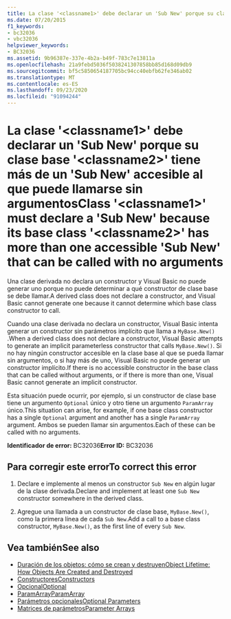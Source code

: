 ```yaml
---
title: La clase '<classname1>' debe declarar un 'Sub New' porque su clase base '<classname2>' tiene más de un 'Sub New' accesible al que puede llamarse sin argumentos
ms.date: 07/20/2015
f1_keywords:
- bc32036
- vbc32036
helpviewer_keywords:
- BC32036
ms.assetid: 9b96387e-337e-4b2a-b49f-783c7e13811a
ms.openlocfilehash: 21a9febd5036f5038241307858bb85d168d09db9
ms.sourcegitcommit: bf5c5850654187705bc94cc40ebfb62fe346ab02
ms.translationtype: MT
ms.contentlocale: es-ES
ms.lasthandoff: 09/23/2020
ms.locfileid: "91094244"
---
```

# <a name="class-classname1-must-declare-a-sub-new-because-its-base-class-classname2-has-more-than-one-accessible-sub-new-that-can-be-called-with-no-arguments"></a><span data-ttu-id="2ead3-102">La clase '\<classname1>' debe declarar un 'Sub New' porque su clase base '\<classname2>' tiene más de un 'Sub New' accesible al que puede llamarse sin argumentos</span><span class="sxs-lookup"><span data-stu-id="2ead3-102">Class '\<classname1>' must declare a 'Sub New' because its base class '\<classname2>' has more than one accessible 'Sub New' that can be called with no arguments</span></span>

<span data-ttu-id="2ead3-103">Una clase derivada no declara un constructor y Visual Basic no puede generar uno porque no puede determinar a qué constructor de clase base se debe llamar.</span><span class="sxs-lookup"><span data-stu-id="2ead3-103">A derived class does not declare a constructor, and Visual Basic cannot generate one because it cannot determine which base class constructor to call.</span></span>  
  
 <span data-ttu-id="2ead3-104">Cuando una clase derivada no declara un constructor, Visual Basic intenta generar un constructor sin parámetros implícito que llama a `MyBase.New()` .</span><span class="sxs-lookup"><span data-stu-id="2ead3-104">When a derived class does not declare a constructor, Visual Basic attempts to generate an implicit parameterless constructor that calls `MyBase.New()`.</span></span> <span data-ttu-id="2ead3-105">Si no hay ningún constructor accesible en la clase base al que se pueda llamar sin argumentos, o si hay más de uno, Visual Basic no puede generar un constructor implícito.</span><span class="sxs-lookup"><span data-stu-id="2ead3-105">If there is no accessible constructor in the base class that can be called without arguments, or if there is more than one, Visual Basic cannot generate an implicit constructor.</span></span>  
  
 <span data-ttu-id="2ead3-106">Esta situación puede ocurrir, por ejemplo, si un constructor de clase base tiene un argumento `Optional` único y otro tiene un argumento `ParamArray` único.</span><span class="sxs-lookup"><span data-stu-id="2ead3-106">This situation can arise, for example, if one base class constructor has a single `Optional` argument and another has a single `ParamArray` argument.</span></span> <span data-ttu-id="2ead3-107">Ambos se pueden llamar sin argumentos.</span><span class="sxs-lookup"><span data-stu-id="2ead3-107">Each of these can be called with no arguments.</span></span>  
  
 <span data-ttu-id="2ead3-108">**Identificador de error:** BC32036</span><span class="sxs-lookup"><span data-stu-id="2ead3-108">**Error ID:** BC32036</span></span>  
  
## <a name="to-correct-this-error"></a><span data-ttu-id="2ead3-109">Para corregir este error</span><span class="sxs-lookup"><span data-stu-id="2ead3-109">To correct this error</span></span>  
  
1. <span data-ttu-id="2ead3-110">Declare e implemente al menos un constructor `Sub New` en algún lugar de la clase derivada.</span><span class="sxs-lookup"><span data-stu-id="2ead3-110">Declare and implement at least one `Sub New` constructor somewhere in the derived class.</span></span>  
  
2. <span data-ttu-id="2ead3-111">Agregue una llamada a un constructor de clase base, `MyBase.New()`, como la primera línea de cada `Sub New`.</span><span class="sxs-lookup"><span data-stu-id="2ead3-111">Add a call to a base class constructor, `MyBase.New()`, as the first line of every `Sub New`.</span></span>  
  
## <a name="see-also"></a><span data-ttu-id="2ead3-112">Vea también</span><span class="sxs-lookup"><span data-stu-id="2ead3-112">See also</span></span>

- [<span data-ttu-id="2ead3-113">Duración de los objetos: cómo se crean y destruyen</span><span class="sxs-lookup"><span data-stu-id="2ead3-113">Object Lifetime: How Objects Are Created and Destroyed</span></span>](../programming-guide/language-features/objects-and-classes/object-lifetime-how-objects-are-created-and-destroyed.md)
- [<span data-ttu-id="2ead3-114">Constructores</span><span class="sxs-lookup"><span data-stu-id="2ead3-114">Constructors</span></span>](../programming-guide/concepts/object-oriented-programming.md#constructors)
- [<span data-ttu-id="2ead3-115">Opcional</span><span class="sxs-lookup"><span data-stu-id="2ead3-115">Optional</span></span>](../language-reference/modifiers/optional.md)
- [<span data-ttu-id="2ead3-116">ParamArray</span><span class="sxs-lookup"><span data-stu-id="2ead3-116">ParamArray</span></span>](../language-reference/modifiers/paramarray.md)
- [<span data-ttu-id="2ead3-117">Parámetros opcionales</span><span class="sxs-lookup"><span data-stu-id="2ead3-117">Optional Parameters</span></span>](../programming-guide/language-features/procedures/optional-parameters.md)
- [<span data-ttu-id="2ead3-118">Matrices de parámetros</span><span class="sxs-lookup"><span data-stu-id="2ead3-118">Parameter Arrays</span></span>](../programming-guide/language-features/procedures/parameter-arrays.md)
